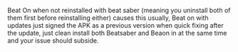 Beat On when not reinstalled with beat saber (meaning you uninstall both of them first before reinstalling either) causes this usually, Beat on with updates just signed the APK as a previous version when quick fixing after the update, just clean install both Beatsaber and Beaon in at the same time and your issue should subside.